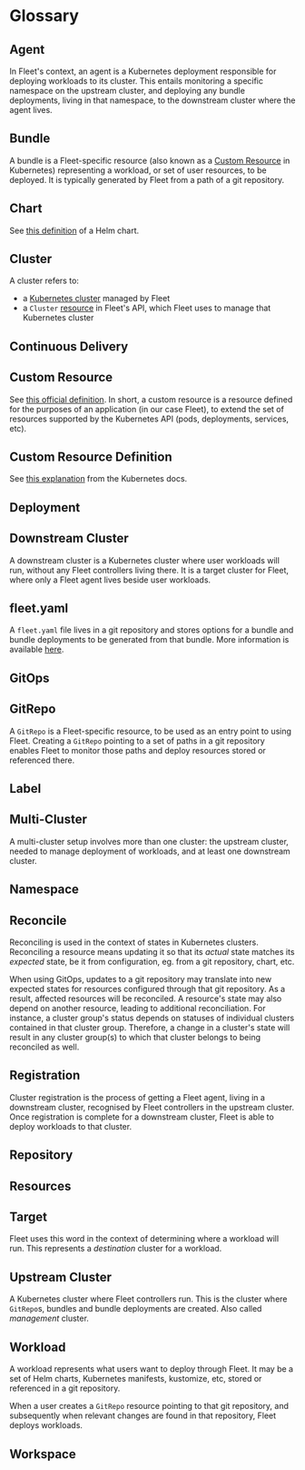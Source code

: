 # Glossary


## Agent

In Fleet's context, an agent is a Kubernetes deployment responsible for deploying workloads to its cluster.
This entails monitoring a specific namespace on the upstream cluster, and deploying any bundle deployments, living in that namespace, to the downstream cluster where the agent lives.

## Bundle

A bundle is a Fleet-specific resource (also known as a [Custom Resource](https://kubernetes.io/docs/concepts/extend-kubernetes/api-extension/custom-resources/) in Kubernetes) representing a workload, or set of user resources, to be deployed. It is typically generated by Fleet from a path of a git repository.

## Chart

See [this definition](https://helm.sh/docs/topics/charts/) of a Helm chart.

## Cluster

A cluster refers to:
* a [Kubernetes cluster](https://kubernetes.io/docs/concepts/architecture/) managed by Fleet
* a `Cluster` [resource](https://github.com/rancher/fleet/blob/main/pkg/apis/fleet.cattle.io/v1alpha1/cluster_types.go#L59) in Fleet's API, which Fleet uses to manage that Kubernetes cluster
## Continuous Delivery
## Custom Resource

See [this official definition](https://kubernetes.io/docs/concepts/extend-kubernetes/api-extension/custom-resources/).
In short, a custom resource is a resource defined for the purposes of an application (in our case Fleet), to extend the set of resources supported by the Kubernetes API (pods, deployments, services, etc).
## Custom Resource Definition

See [this explanation](https://kubernetes.io/docs/concepts/extend-kubernetes/api-extension/custom-resources/#customresourcedefinitions) from the Kubernetes docs.
## Deployment

## Downstream Cluster

A downstream cluster is a Kubernetes cluster where user workloads will run, without any Fleet controllers living there. It is a target cluster for Fleet, where only a Fleet agent lives beside user workloads.

## fleet.yaml

A `fleet.yaml` file lives in a git repository and stores options for a bundle and bundle deployments to be generated from that bundle. More information is available [here](https://fleet.rancher.io/ref-fleet-yaml).
## GitOps
## GitRepo

A `GitRepo` is a Fleet-specific resource, to be used as an entry point to using Fleet.
Creating a `GitRepo` pointing to a set of paths in a git repository enables Fleet to monitor those paths and deploy resources stored or referenced there.
## Label

## Multi-Cluster

A multi-cluster setup involves more than one cluster: the upstream cluster, needed to manage deployment of workloads, and at least one downstream cluster.
## Namespace
## Reconcile

Reconciling is used in the context of states in Kubernetes clusters. Reconciling a resource means updating it so that its _actual_ state matches its _expected_ state, be it from configuration, eg. from a git repository, chart, etc.

When using GitOps, updates to a git repository may translate into new expected states for resources configured through that git repository. As a result, affected resources will be reconciled.
A resource's state may also depend on another resource, leading to additional reconciliation. For instance, a cluster group's status depends on statuses of individual clusters contained in that cluster group. Therefore, a change in a cluster's state will result in any cluster group(s) to which that cluster belongs to being reconciled as well.

## Registration

Cluster registration is the process of getting a Fleet agent, living in a downstream cluster, recognised by Fleet controllers in the upstream cluster.
Once registration is complete for a downstream cluster, Fleet is able to deploy workloads to that cluster.
## Repository
## Resources

## Target

Fleet uses this word in the context of determining where a workload will run. This represents a _destination_ cluster for a workload.
## Upstream Cluster

A Kubernetes cluster where Fleet controllers run. This is the cluster where `GitRepo`s, bundles and bundle deployments are created.
Also called _management_ cluster.

## Workload

A workload represents what users want to deploy through Fleet. It may be a set of Helm charts, Kubernetes manifests, kustomize, etc, stored or referenced in a git repository.

When a user creates a `GitRepo` resource pointing to that git repository, and subsequently when relevant changes are found in that repository, Fleet deploys workloads.
## Workspace
